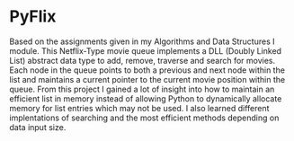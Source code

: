 # PyFlix
Based on the assignments given in my Algorithms and Data Structures I module.
This Netflix-Type movie queue implements a DLL (Doubly Linked List) abstract data type to add, remove, traverse and search for movies.
Each node in the queue points to both a previous and next node within the list and maintains a current pointer to the current movie
position within the queue. From this project I gained a lot of insight into how to maintain an efficient list in memory instead of allowing 
Python to dynamically allocate memory for list entries which may not be used. I also learned different implentations of searching and the 
most efficient methods depending on data input size. 
